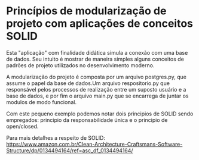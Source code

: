 <h1>Princípios de modularização de projeto com aplicações de conceitos SOLID </h1>

Esta "aplicação" com finalidade didática simula a conexão com uma base de dados.
Seu intuito é mostrar de maneira simples alguns conceitos de padrões de projeto utilizados no desenvolvimento moderno.

A modularização do projeto é composta por um arquivo postgres.py, que assume o papel da base de dados.Um arquivo respositorio.py que responsável pelos processos de realização entre um suposto usuário e a base de dados, e por fim o arquivo main.py que se encarrega de  juntar os modulos de modo funcional.

Com este pequeno exemplo podemos notar dois principios de SOLID sendo empregados: principio da responsabilidade única e o principio de open/closed.

Para mais detalhes a respeito de SOLID:
https://www.amazon.com.br/Clean-Architecture-Craftsmans-Software-Structure/dp/0134494164/ref=asc_df_0134494164/

